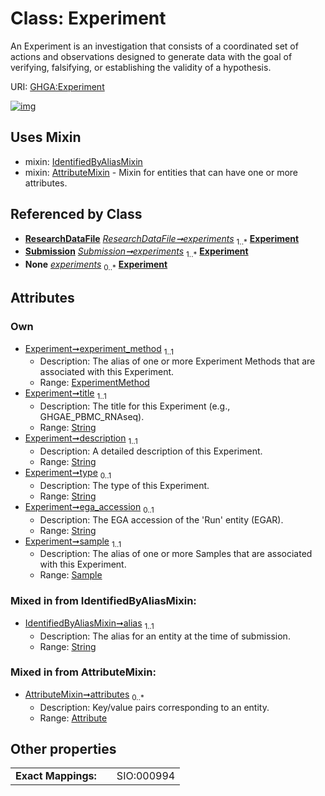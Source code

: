 
# Class: Experiment


An Experiment is an investigation that consists of a coordinated set of actions and observations designed to generate data with the goal of verifying, falsifying, or establishing the validity of a hypothesis.

URI: [GHGA:Experiment](https://w3id.org/GHGA/Experiment)


[![img](https://yuml.me/diagram/nofunky;dir:TB/class/[Submission],[Sample],[ResearchDataFile],[IdentifiedByAliasMixin],[ExperimentMethod],[Sample]<sample%201..1-%20[Experiment&#124;title:string;description:string;type:string%20%3F;ega_accession:string%20%3F;alias:string],[ExperimentMethod]<experiment_method%201..1-%20[Experiment],[ResearchDataFile]-%20experiments%201..*>[Experiment],[Submission]++-%20experiments%201..*>[Experiment],[ResearchDataFile]-%20experiments(i)%200..*>[Experiment],[Submission]-%20experiments(i)%200..*>[Experiment],[Experiment]uses%20-.->[IdentifiedByAliasMixin],[Experiment]uses%20-.->[AttributeMixin],[AttributeMixin],[Attribute])](https://yuml.me/diagram/nofunky;dir:TB/class/[Submission],[Sample],[ResearchDataFile],[IdentifiedByAliasMixin],[ExperimentMethod],[Sample]<sample%201..1-%20[Experiment&#124;title:string;description:string;type:string%20%3F;ega_accession:string%20%3F;alias:string],[ExperimentMethod]<experiment_method%201..1-%20[Experiment],[ResearchDataFile]-%20experiments%201..*>[Experiment],[Submission]++-%20experiments%201..*>[Experiment],[ResearchDataFile]-%20experiments(i)%200..*>[Experiment],[Submission]-%20experiments(i)%200..*>[Experiment],[Experiment]uses%20-.->[IdentifiedByAliasMixin],[Experiment]uses%20-.->[AttributeMixin],[AttributeMixin],[Attribute])

## Uses Mixin

 *  mixin: [IdentifiedByAliasMixin](IdentifiedByAliasMixin.md)
 *  mixin: [AttributeMixin](AttributeMixin.md) - Mixin for entities that can have one or more attributes.

## Referenced by Class

 *  **[ResearchDataFile](ResearchDataFile.md)** *[ResearchDataFile➞experiments](ResearchDataFile_experiments.md)*  <sub>1..\*</sub>  **[Experiment](Experiment.md)**
 *  **[Submission](Submission.md)** *[Submission➞experiments](Submission_experiments.md)*  <sub>1..\*</sub>  **[Experiment](Experiment.md)**
 *  **None** *[experiments](experiments.md)*  <sub>0..\*</sub>  **[Experiment](Experiment.md)**

## Attributes


### Own

 * [Experiment➞experiment_method](Experiment_experiment_method.md)  <sub>1..1</sub>
     * Description: The alias of one or more Experiment Methods that are associated with this Experiment.
     * Range: [ExperimentMethod](ExperimentMethod.md)
 * [Experiment➞title](Experiment_title.md)  <sub>1..1</sub>
     * Description: The title for this Experiment (e.g., GHGAE_PBMC_RNAseq).
     * Range: [String](types/String.md)
 * [Experiment➞description](Experiment_description.md)  <sub>1..1</sub>
     * Description: A detailed description of this Experiment.
     * Range: [String](types/String.md)
 * [Experiment➞type](Experiment_type.md)  <sub>0..1</sub>
     * Description: The type of this Experiment.
     * Range: [String](types/String.md)
 * [Experiment➞ega_accession](Experiment_ega_accession.md)  <sub>0..1</sub>
     * Description: The EGA accession of the 'Run' entity (EGAR).
     * Range: [String](types/String.md)
 * [Experiment➞sample](Experiment_sample.md)  <sub>1..1</sub>
     * Description: The alias of one or more Samples that are associated with this Experiment.
     * Range: [Sample](Sample.md)

### Mixed in from IdentifiedByAliasMixin:

 * [IdentifiedByAliasMixin➞alias](IdentifiedByAliasMixin_alias.md)  <sub>1..1</sub>
     * Description: The alias for an entity at the time of submission.
     * Range: [String](types/String.md)

### Mixed in from AttributeMixin:

 * [AttributeMixin➞attributes](AttributeMixin_attributes.md)  <sub>0..\*</sub>
     * Description: Key/value pairs corresponding to an entity.
     * Range: [Attribute](Attribute.md)

## Other properties

|  |  |  |
| --- | --- | --- |
| **Exact Mappings:** | | SIO:000994 |

